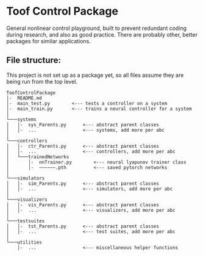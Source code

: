 # Toof Control Package
General nonlinear control playground, built to prevent redundant coding during research, and also as good practice. There are probably other, better packages for similar applications.


## File structure:
This project is not set up as a package yet, so all files assume they are being run from the top level.
```
ToofControlPackage
│-  README.md
│-  main_test.py        <--- tests a controller on a system
│-  main_train.py       <--- trains a neural controller for a system
│
└───systems
│   │-  sys_Parents.py      <--- abstract parent classes
│   │-  ...                 <--- systems, add more per abc
│   
└───controllers
│   │-  ctr_Parents.py      <--- abstract parent classes
│   │-  ...                 <--- controllers, add more per abc
│   └───trainedNetworks
│       │-  nnTrainer.py        <--- neural lyapunov trainer class
│       │-  ~~~~~~.pth          <--- saved pytorch networks
│
└───simulators
│   │-  sim_Parents.py      <--- abstract parent classes
│   │-  ...                 <--- simulators, add more per abc
│
└───visualizers
│   │-  vis_Parents.py      <--- abstract parent classes
│   │-  ...                 <--- visualizers, add more per abc
│
└───testsuites
│   │-  tst_Parents.py      <--- abstract parent classes
│   │-  ...                 <--- test suites, add more per abc
│
└───utilities
    │-  ...                 <--- miscellaneous helper functions
```
